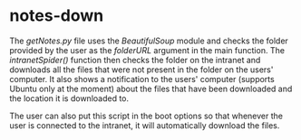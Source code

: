 # notes-down
  The *getNotes.py* file uses the _BeautifulSoup_ module and checks the folder provided by the user as the *folderURL* argument in the main function. The *intranetSpider()* function then checks the folder on the intranet and downloads all the files that were not present in the folder on the users' computer. It also shows a notification to the users' computer (supports Ubuntu only at the moment) about the files that have been downloaded and the location it is downloaded to.

  The user can also put this script in the boot options so that whenever the user is connected to the intranet, it will automatically download the files.
